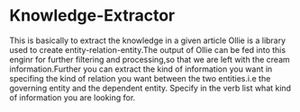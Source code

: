# Knowledge-Extractor
This is basically to extract the knowledge in a given article
Ollie is a library used to create entity-relation-entity.The output of Ollie can be fed into this enginr for further filtering and processing,so that we are left with the cream information.Further you can extract the kind of information you want in specifing the kind of relation you want between the two entities.i.e the governing entity and the dependent entity.
Specify in the verb list what kind of information you are looking for.
